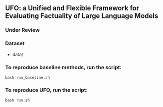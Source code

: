 ## UFO: a Unified and Flexible Framework for Evaluating Factuality of Large Language Models
### Under Review

### Dataset
- data/


### To reproduce baseline methods, run the script:
```
bash run_baseline.sh
```

### To reproduce UFO, run the script:

```
bash run.sh
```